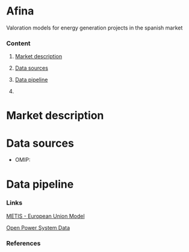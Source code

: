 # Afina

Valoration models for energy generation projects in the spanish market

### Content 

1. [Market description](#market-description)
	

2. [Data sources](#data-sources)


3. [Data pipeline](#data-pipeline)

4. 

# Market description

# Data sources

- OMIP: 

# Data pipeline

### Links

[METIS - European Union Model](https://ec.europa.eu/energy/data-analysis/energy-modelling/metis_en)

[Open Power System Data](https://open-power-system-data.org/)

### References


